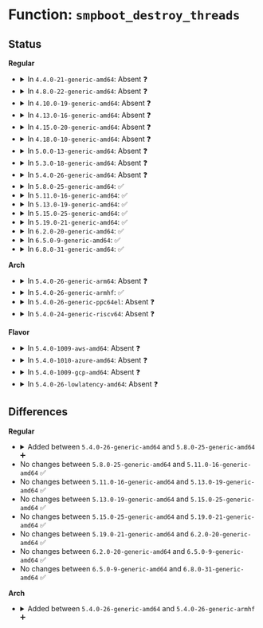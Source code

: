 # Function: <code>smpboot_destroy_threads</code>

## Status
<b>Regular</b>
<ul>
<li>
<details>
<summary>In <code>4.4.0-21-generic-amd64</code>: Absent ❓</summary>

```json
{
  "name": "smpboot_destroy_threads",
  "collision_type": "Unique Static",
  "inline_type": "Selective",
  "funcs": [
    {
      "addr": 18446744071579515520,
      "name": "smpboot_destroy_threads",
      "external": false,
      "loc": "kernel/smpboot.c:258",
      "file": "kernel/smpboot.c",
      "inline": "not declared, inlined",
      "caller_inline": [],
      "caller_func": [
        "kernel/smpboot.c:smpboot_unregister_percpu_thread",
        "kernel/smpboot.c:smpboot_register_percpu_thread_cpumask"
      ]
    }
  ],
  "symbols": [
    {
      "addr": 18446744071579515520,
      "name": "smpboot_destroy_threads.isra.5",
      "section": ".text",
      "bind": "STB_LOCAL",
      "size": 147
    }
  ]
}
```
</details>
</li>
<li>
<details>
<summary>In <code>4.8.0-22-generic-amd64</code>: Absent ❓</summary>

```json
{
  "name": "smpboot_destroy_threads",
  "collision_type": "Unique Static",
  "inline_type": "Selective",
  "funcs": [
    {
      "addr": 18446744071579529632,
      "name": "smpboot_destroy_threads",
      "external": false,
      "loc": "kernel/smpboot.c:260",
      "file": "kernel/smpboot.c",
      "inline": "not declared, inlined",
      "caller_inline": [],
      "caller_func": [
        "kernel/smpboot.c:smpboot_unregister_percpu_thread",
        "kernel/smpboot.c:smpboot_register_percpu_thread_cpumask"
      ]
    }
  ],
  "symbols": [
    {
      "addr": 18446744071579529632,
      "name": "smpboot_destroy_threads.isra.5",
      "section": ".text",
      "bind": "STB_LOCAL",
      "size": 145
    }
  ]
}
```
</details>
</li>
<li>
<details>
<summary>In <code>4.10.0-19-generic-amd64</code>: Absent ❓</summary>

```json
{
  "name": "smpboot_destroy_threads",
  "collision_type": "Unique Static",
  "inline_type": "Selective",
  "funcs": [
    {
      "addr": 18446744071579552944,
      "name": "smpboot_destroy_threads",
      "external": false,
      "loc": "kernel/smpboot.c:265",
      "file": "kernel/smpboot.c",
      "inline": "not declared, inlined",
      "caller_inline": [],
      "caller_func": [
        "kernel/smpboot.c:smpboot_unregister_percpu_thread",
        "kernel/smpboot.c:smpboot_register_percpu_thread_cpumask"
      ]
    }
  ],
  "symbols": [
    {
      "addr": 18446744071579552944,
      "name": "smpboot_destroy_threads.isra.5",
      "section": ".text",
      "bind": "STB_LOCAL",
      "size": 157
    }
  ]
}
```
</details>
</li>
<li>
<details>
<summary>In <code>4.13.0-16-generic-amd64</code>: Absent ❓</summary>

```json
{
  "name": "smpboot_destroy_threads",
  "collision_type": "Unique Static",
  "inline_type": "Selective",
  "funcs": [
    {
      "addr": 18446744071579539616,
      "name": "smpboot_destroy_threads",
      "external": false,
      "loc": "kernel/smpboot.c:266",
      "file": "kernel/smpboot.c",
      "inline": "not declared, inlined",
      "caller_inline": [],
      "caller_func": [
        "kernel/smpboot.c:smpboot_unregister_percpu_thread",
        "kernel/smpboot.c:smpboot_register_percpu_thread_cpumask"
      ]
    }
  ],
  "symbols": [
    {
      "addr": 18446744071579539616,
      "name": "smpboot_destroy_threads.isra.5",
      "section": ".text",
      "bind": "STB_LOCAL",
      "size": 151
    }
  ]
}
```
</details>
</li>
<li>
<details>
<summary>In <code>4.15.0-20-generic-amd64</code>: Absent ❓</summary>

```json
{
  "name": "smpboot_destroy_threads",
  "collision_type": "Unique Static",
  "inline_type": "Selective",
  "funcs": [
    {
      "addr": 18446744071579566400,
      "name": "smpboot_destroy_threads",
      "external": false,
      "loc": "kernel/smpboot.c:266",
      "file": "kernel/smpboot.c",
      "inline": "not declared, inlined",
      "caller_inline": [],
      "caller_func": [
        "kernel/smpboot.c:smpboot_unregister_percpu_thread",
        "kernel/smpboot.c:smpboot_register_percpu_thread_cpumask"
      ]
    }
  ],
  "symbols": [
    {
      "addr": 18446744071579566400,
      "name": "smpboot_destroy_threads.isra.5",
      "section": ".text",
      "bind": "STB_LOCAL",
      "size": 134
    }
  ]
}
```
</details>
</li>
<li>
<details>
<summary>In <code>4.18.0-10-generic-amd64</code>: Absent ❓</summary>

```json
{
  "name": "smpboot_destroy_threads",
  "collision_type": "Unique Static",
  "inline_type": "Selective",
  "funcs": [
    {
      "addr": 18446744071579594576,
      "name": "smpboot_destroy_threads",
      "external": false,
      "loc": "kernel/smpboot.c:266",
      "file": "kernel/smpboot.c",
      "inline": "not declared, inlined",
      "caller_inline": [],
      "caller_func": [
        "kernel/smpboot.c:smpboot_unregister_percpu_thread",
        "kernel/smpboot.c:smpboot_register_percpu_thread_cpumask"
      ]
    }
  ],
  "symbols": [
    {
      "addr": 18446744071579594576,
      "name": "smpboot_destroy_threads.isra.8",
      "section": ".text",
      "bind": "STB_LOCAL",
      "size": 136
    }
  ]
}
```
</details>
</li>
<li>
<details>
<summary>In <code>5.0.0-13-generic-amd64</code>: Absent ❓</summary>

```json
{
  "name": "smpboot_destroy_threads",
  "collision_type": "Unique Static",
  "inline_type": "Selective",
  "funcs": [
    {
      "addr": 18446744071579632352,
      "name": "smpboot_destroy_threads",
      "external": false,
      "loc": "kernel/smpboot.c:265",
      "file": "kernel/smpboot.c",
      "inline": "not declared, inlined",
      "caller_inline": [],
      "caller_func": [
        "kernel/smpboot.c:smpboot_unregister_percpu_thread",
        "kernel/smpboot.c:smpboot_register_percpu_thread"
      ]
    }
  ],
  "symbols": [
    {
      "addr": 18446744071579632352,
      "name": "smpboot_destroy_threads.isra.9",
      "section": ".text",
      "bind": "STB_LOCAL",
      "size": 136
    }
  ]
}
```
</details>
</li>
<li>
<details>
<summary>In <code>5.3.0-18-generic-amd64</code>: Absent ❓</summary>

```json
{
  "name": "smpboot_destroy_threads",
  "collision_type": "Unique Static",
  "inline_type": "Selective",
  "funcs": [
    {
      "addr": 18446744071579657200,
      "name": "smpboot_destroy_threads",
      "external": false,
      "loc": "kernel/smpboot.c:266",
      "file": "kernel/smpboot.c",
      "inline": "not declared, inlined",
      "caller_inline": [],
      "caller_func": [
        "kernel/smpboot.c:smpboot_unregister_percpu_thread",
        "kernel/smpboot.c:smpboot_register_percpu_thread"
      ]
    }
  ],
  "symbols": [
    {
      "addr": 18446744071579657200,
      "name": "smpboot_destroy_threads.isra.0",
      "section": ".text",
      "bind": "STB_LOCAL",
      "size": 133
    }
  ]
}
```
</details>
</li>
<li>
<details>
<summary>In <code>5.4.0-26-generic-amd64</code>: Absent ❓</summary>

```json
{
  "name": "smpboot_destroy_threads",
  "collision_type": "Unique Static",
  "inline_type": "Selective",
  "funcs": [
    {
      "addr": 18446744071579694288,
      "name": "smpboot_destroy_threads",
      "external": false,
      "loc": "kernel/smpboot.c:266",
      "file": "kernel/smpboot.c",
      "inline": "not declared, inlined",
      "caller_inline": [],
      "caller_func": [
        "kernel/smpboot.c:smpboot_unregister_percpu_thread",
        "kernel/smpboot.c:smpboot_register_percpu_thread"
      ]
    }
  ],
  "symbols": [
    {
      "addr": 18446744071579694288,
      "name": "smpboot_destroy_threads.isra.0",
      "section": ".text",
      "bind": "STB_LOCAL",
      "size": 133
    }
  ]
}
```
</details>
</li>
<li>
<details>
<summary>In <code>5.8.0-25-generic-amd64</code>: ✅</summary>

```c
void smpboot_destroy_threads(struct smp_hotplug_thread * ht)
```

```json
{
  "name": "smpboot_destroy_threads",
  "collision_type": "Unique Static",
  "inline_type": "No",
  "funcs": [
    {
      "addr": 18446744071579734304,
      "name": "smpboot_destroy_threads",
      "external": false,
      "loc": "kernel/smpboot.c:266",
      "file": "kernel/smpboot.c",
      "inline": "seen, unknown",
      "caller_inline": [],
      "caller_func": [
        "kernel/smpboot.c:smpboot_unregister_percpu_thread",
        "kernel/smpboot.c:smpboot_register_percpu_thread"
      ]
    }
  ],
  "symbols": [
    {
      "addr": 18446744071579734304,
      "name": "smpboot_destroy_threads",
      "section": ".text",
      "bind": "STB_LOCAL",
      "size": 166
    }
  ]
}
```
</details>
</li>
<li>
<details>
<summary>In <code>5.11.0-16-generic-amd64</code>: ✅</summary>

```c
void smpboot_destroy_threads(struct smp_hotplug_thread * ht)
```

```json
{
  "name": "smpboot_destroy_threads",
  "collision_type": "Unique Static",
  "inline_type": "No",
  "funcs": [
    {
      "addr": 18446744071579714240,
      "name": "smpboot_destroy_threads",
      "external": false,
      "loc": "kernel/smpboot.c:267",
      "file": "kernel/smpboot.c",
      "inline": "seen, unknown",
      "caller_inline": [],
      "caller_func": [
        "kernel/smpboot.c:smpboot_unregister_percpu_thread",
        "kernel/smpboot.c:smpboot_register_percpu_thread"
      ]
    }
  ],
  "symbols": [
    {
      "addr": 18446744071579714240,
      "name": "smpboot_destroy_threads",
      "section": ".text",
      "bind": "STB_LOCAL",
      "size": 166
    }
  ]
}
```
</details>
</li>
<li>
<details>
<summary>In <code>5.13.0-19-generic-amd64</code>: ✅</summary>

```c
void smpboot_destroy_threads(struct smp_hotplug_thread * ht)
```

```json
{
  "name": "smpboot_destroy_threads",
  "collision_type": "Unique Static",
  "inline_type": "No",
  "funcs": [
    {
      "addr": 18446744071579721472,
      "name": "smpboot_destroy_threads",
      "external": false,
      "loc": "kernel/smpboot.c:266",
      "file": "kernel/smpboot.c",
      "inline": "seen, unknown",
      "caller_inline": [],
      "caller_func": [
        "kernel/smpboot.c:smpboot_unregister_percpu_thread",
        "kernel/smpboot.c:smpboot_register_percpu_thread"
      ]
    }
  ],
  "symbols": [
    {
      "addr": 18446744071579721472,
      "name": "smpboot_destroy_threads",
      "section": ".text",
      "bind": "STB_LOCAL",
      "size": 166
    }
  ]
}
```
</details>
</li>
<li>
<details>
<summary>In <code>5.15.0-25-generic-amd64</code>: ✅</summary>

```c
void smpboot_destroy_threads(struct smp_hotplug_thread * ht)
```

```json
{
  "name": "smpboot_destroy_threads",
  "collision_type": "Unique Static",
  "inline_type": "No",
  "funcs": [
    {
      "addr": 18446744071579799824,
      "name": "smpboot_destroy_threads",
      "external": false,
      "loc": "kernel/smpboot.c:266",
      "file": "kernel/smpboot.c",
      "inline": "seen, unknown",
      "caller_inline": [],
      "caller_func": [
        "kernel/smpboot.c:smpboot_unregister_percpu_thread",
        "kernel/smpboot.c:smpboot_register_percpu_thread"
      ]
    }
  ],
  "symbols": [
    {
      "addr": 18446744071579799824,
      "name": "smpboot_destroy_threads",
      "section": ".text",
      "bind": "STB_LOCAL",
      "size": 219
    }
  ]
}
```
</details>
</li>
<li>
<details>
<summary>In <code>5.19.0-21-generic-amd64</code>: ✅</summary>

```c
void smpboot_destroy_threads(struct smp_hotplug_thread * ht)
```

```json
{
  "name": "smpboot_destroy_threads",
  "collision_type": "Unique Static",
  "inline_type": "No",
  "funcs": [
    {
      "addr": 18446744071579909776,
      "name": "smpboot_destroy_threads",
      "external": false,
      "loc": "kernel/smpboot.c:266",
      "file": "kernel/smpboot.c",
      "inline": "seen, unknown",
      "caller_inline": [],
      "caller_func": [
        "kernel/smpboot.c:smpboot_unregister_percpu_thread",
        "kernel/smpboot.c:smpboot_register_percpu_thread"
      ]
    }
  ],
  "symbols": [
    {
      "addr": 18446744071579909776,
      "name": "smpboot_destroy_threads",
      "section": ".text",
      "bind": "STB_LOCAL",
      "size": 231
    }
  ]
}
```
</details>
</li>
<li>
<details>
<summary>In <code>6.2.0-20-generic-amd64</code>: ✅</summary>

```c
void smpboot_destroy_threads(struct smp_hotplug_thread * ht)
```

```json
{
  "name": "smpboot_destroy_threads",
  "collision_type": "Unique Static",
  "inline_type": "No",
  "funcs": [
    {
      "addr": 18446744071580063248,
      "name": "smpboot_destroy_threads",
      "external": false,
      "loc": "kernel/smpboot.c:266",
      "file": "kernel/smpboot.c",
      "inline": "seen, unknown",
      "caller_inline": [],
      "caller_func": [
        "kernel/smpboot.c:smpboot_unregister_percpu_thread",
        "kernel/smpboot.c:smpboot_register_percpu_thread"
      ]
    }
  ],
  "symbols": [
    {
      "addr": 18446744071580063248,
      "name": "smpboot_destroy_threads",
      "section": ".text",
      "bind": "STB_LOCAL",
      "size": 243
    }
  ]
}
```
</details>
</li>
<li>
<details>
<summary>In <code>6.5.0-9-generic-amd64</code>: ✅</summary>

```c
void smpboot_destroy_threads(struct smp_hotplug_thread * ht)
```

```json
{
  "name": "smpboot_destroy_threads",
  "collision_type": "Unique Static",
  "inline_type": "No",
  "funcs": [
    {
      "addr": 18446744071580117680,
      "name": "smpboot_destroy_threads",
      "external": false,
      "loc": "kernel/smpboot.c:266",
      "file": "kernel/smpboot.c",
      "inline": "seen, unknown",
      "caller_inline": [],
      "caller_func": [
        "kernel/smpboot.c:smpboot_unregister_percpu_thread",
        "kernel/smpboot.c:smpboot_register_percpu_thread"
      ]
    }
  ],
  "symbols": [
    {
      "addr": 18446744071580117680,
      "name": "smpboot_destroy_threads",
      "section": ".text",
      "bind": "STB_LOCAL",
      "size": 243
    }
  ]
}
```
</details>
</li>
<li>
<details>
<summary>In <code>6.8.0-31-generic-amd64</code>: ✅</summary>

```c
void smpboot_destroy_threads(struct smp_hotplug_thread * ht)
```

```json
{
  "name": "smpboot_destroy_threads",
  "collision_type": "Unique Static",
  "inline_type": "No",
  "funcs": [
    {
      "addr": 18446744071580163744,
      "name": "smpboot_destroy_threads",
      "external": false,
      "loc": "kernel/smpboot.c:266",
      "file": "kernel/smpboot.c",
      "inline": "seen, unknown",
      "caller_inline": [],
      "caller_func": [
        "kernel/smpboot.c:smpboot_unregister_percpu_thread",
        "kernel/smpboot.c:smpboot_register_percpu_thread"
      ]
    }
  ],
  "symbols": [
    {
      "addr": 18446744071580163744,
      "name": "smpboot_destroy_threads",
      "section": ".text",
      "bind": "STB_LOCAL",
      "size": 176
    }
  ]
}
```
</details>
</li>
</ul>
<b>Arch</b>
<ul>
<li>
<details>
<summary>In <code>5.4.0-26-generic-arm64</code>: Absent ❓</summary>

```json
{
  "name": "smpboot_destroy_threads",
  "collision_type": "Unique Static",
  "inline_type": "Selective",
  "funcs": [
    {
      "addr": 18446603336490873600,
      "name": "smpboot_destroy_threads",
      "external": false,
      "loc": "kernel/smpboot.c:266",
      "file": "kernel/smpboot.c",
      "inline": "not declared, inlined",
      "caller_inline": [],
      "caller_func": [
        "kernel/smpboot.c:smpboot_unregister_percpu_thread",
        "kernel/smpboot.c:smpboot_register_percpu_thread"
      ]
    }
  ],
  "symbols": [
    {
      "addr": 18446603336490873600,
      "name": "smpboot_destroy_threads.isra.0",
      "section": ".text",
      "bind": "STB_LOCAL",
      "size": 216
    }
  ]
}
```
</details>
</li>
<li>
<details>
<summary>In <code>5.4.0-26-generic-armhf</code>: ✅</summary>

```c
void smpboot_destroy_threads(struct smp_hotplug_thread * ht)
```

```json
{
  "name": "smpboot_destroy_threads",
  "collision_type": "Unique Static",
  "inline_type": "No",
  "funcs": [
    {
      "addr": 3224891516,
      "name": "smpboot_destroy_threads",
      "external": false,
      "loc": "kernel/smpboot.c:266",
      "file": "kernel/smpboot.c",
      "inline": "seen, unknown",
      "caller_inline": [],
      "caller_func": [
        "kernel/smpboot.c:smpboot_unregister_percpu_thread",
        "kernel/smpboot.c:smpboot_register_percpu_thread"
      ]
    }
  ],
  "symbols": [
    {
      "addr": 3224891516,
      "name": "smpboot_destroy_threads",
      "section": ".text",
      "bind": "STB_LOCAL",
      "size": 156
    }
  ]
}
```
</details>
</li>
<li>
<details>
<summary>In <code>5.4.0-26-generic-ppc64el</code>: Absent ❓</summary>

```json
{
  "name": "smpboot_destroy_threads",
  "collision_type": "Unique Static",
  "inline_type": "Selective",
  "funcs": [
    {
      "addr": 13835058055283705696,
      "name": "smpboot_destroy_threads",
      "external": false,
      "loc": "kernel/smpboot.c:266",
      "file": "kernel/smpboot.c",
      "inline": "not declared, inlined",
      "caller_inline": [],
      "caller_func": [
        "kernel/smpboot.c:smpboot_unregister_percpu_thread",
        "kernel/smpboot.c:smpboot_register_percpu_thread"
      ]
    }
  ],
  "symbols": [
    {
      "addr": 13835058055283705696,
      "name": "smpboot_destroy_threads.isra.0",
      "section": ".text",
      "bind": "STB_LOCAL",
      "size": 336
    }
  ]
}
```
</details>
</li>
<li>
<details>
<summary>In <code>5.4.0-24-generic-riscv64</code>: Absent ❓</summary>

```json
{
  "name": "smpboot_destroy_threads",
  "collision_type": "Unique Static",
  "inline_type": "Selective",
  "funcs": [
    {
      "addr": 18446743936271527920,
      "name": "smpboot_destroy_threads",
      "external": false,
      "loc": "kernel/smpboot.c:266",
      "file": "kernel/smpboot.c",
      "inline": "not declared, inlined",
      "caller_inline": [],
      "caller_func": [
        "kernel/smpboot.c:smpboot_unregister_percpu_thread",
        "kernel/smpboot.c:smpboot_register_percpu_thread"
      ]
    }
  ],
  "symbols": [
    {
      "addr": 18446743936271527920,
      "name": "smpboot_destroy_threads.isra.0",
      "section": ".text",
      "bind": "STB_LOCAL",
      "size": 204
    }
  ]
}
```
</details>
</li>
</ul>
<b>Flavor</b>
<ul>
<li>
<details>
<summary>In <code>5.4.0-1009-aws-amd64</code>: Absent ❓</summary>

```json
{
  "name": "smpboot_destroy_threads",
  "collision_type": "Unique Static",
  "inline_type": "Selective",
  "funcs": [
    {
      "addr": 18446744071579670608,
      "name": "smpboot_destroy_threads",
      "external": false,
      "loc": "kernel/smpboot.c:266",
      "file": "kernel/smpboot.c",
      "inline": "not declared, inlined",
      "caller_inline": [],
      "caller_func": [
        "kernel/smpboot.c:smpboot_unregister_percpu_thread",
        "kernel/smpboot.c:smpboot_register_percpu_thread"
      ]
    }
  ],
  "symbols": [
    {
      "addr": 18446744071579670608,
      "name": "smpboot_destroy_threads.isra.0",
      "section": ".text",
      "bind": "STB_LOCAL",
      "size": 133
    }
  ]
}
```
</details>
</li>
<li>
<details>
<summary>In <code>5.4.0-1010-azure-amd64</code>: Absent ❓</summary>

```json
{
  "name": "smpboot_destroy_threads",
  "collision_type": "Unique Static",
  "inline_type": "Selective",
  "funcs": [
    {
      "addr": 18446744071579598960,
      "name": "smpboot_destroy_threads",
      "external": false,
      "loc": "kernel/smpboot.c:266",
      "file": "kernel/smpboot.c",
      "inline": "not declared, inlined",
      "caller_inline": [],
      "caller_func": [
        "kernel/smpboot.c:smpboot_unregister_percpu_thread",
        "kernel/smpboot.c:smpboot_register_percpu_thread"
      ]
    }
  ],
  "symbols": [
    {
      "addr": 18446744071579598960,
      "name": "smpboot_destroy_threads.isra.0",
      "section": ".text",
      "bind": "STB_LOCAL",
      "size": 133
    }
  ]
}
```
</details>
</li>
<li>
<details>
<summary>In <code>5.4.0-1009-gcp-amd64</code>: Absent ❓</summary>

```json
{
  "name": "smpboot_destroy_threads",
  "collision_type": "Unique Static",
  "inline_type": "Selective",
  "funcs": [
    {
      "addr": 18446744071579667840,
      "name": "smpboot_destroy_threads",
      "external": false,
      "loc": "kernel/smpboot.c:266",
      "file": "kernel/smpboot.c",
      "inline": "not declared, inlined",
      "caller_inline": [],
      "caller_func": [
        "kernel/smpboot.c:smpboot_unregister_percpu_thread",
        "kernel/smpboot.c:smpboot_register_percpu_thread"
      ]
    }
  ],
  "symbols": [
    {
      "addr": 18446744071579667840,
      "name": "smpboot_destroy_threads.isra.0",
      "section": ".text",
      "bind": "STB_LOCAL",
      "size": 133
    }
  ]
}
```
</details>
</li>
<li>
<details>
<summary>In <code>5.4.0-26-lowlatency-amd64</code>: Absent ❓</summary>

```json
{
  "name": "smpboot_destroy_threads",
  "collision_type": "Unique Static",
  "inline_type": "Selective",
  "funcs": [
    {
      "addr": 18446744071579702000,
      "name": "smpboot_destroy_threads",
      "external": false,
      "loc": "kernel/smpboot.c:266",
      "file": "kernel/smpboot.c",
      "inline": "not declared, inlined",
      "caller_inline": [],
      "caller_func": [
        "kernel/smpboot.c:smpboot_unregister_percpu_thread",
        "kernel/smpboot.c:smpboot_register_percpu_thread"
      ]
    }
  ],
  "symbols": [
    {
      "addr": 18446744071579702000,
      "name": "smpboot_destroy_threads.isra.0",
      "section": ".text",
      "bind": "STB_LOCAL",
      "size": 133
    }
  ]
}
```
</details>
</li>
</ul>

## Differences
<b>Regular</b>
<ul>
<li>
<details>
<summary>Added between <code>5.4.0-26-generic-amd64</code> and <code>5.8.0-25-generic-amd64</code> ➕</summary>

```c
void smpboot_destroy_threads(struct smp_hotplug_thread * ht)
```
</details>
</li>
<li>
No changes between <code>5.8.0-25-generic-amd64</code> and <code>5.11.0-16-generic-amd64</code> ✅
</li>
<li>
No changes between <code>5.11.0-16-generic-amd64</code> and <code>5.13.0-19-generic-amd64</code> ✅
</li>
<li>
No changes between <code>5.13.0-19-generic-amd64</code> and <code>5.15.0-25-generic-amd64</code> ✅
</li>
<li>
No changes between <code>5.15.0-25-generic-amd64</code> and <code>5.19.0-21-generic-amd64</code> ✅
</li>
<li>
No changes between <code>5.19.0-21-generic-amd64</code> and <code>6.2.0-20-generic-amd64</code> ✅
</li>
<li>
No changes between <code>6.2.0-20-generic-amd64</code> and <code>6.5.0-9-generic-amd64</code> ✅
</li>
<li>
No changes between <code>6.5.0-9-generic-amd64</code> and <code>6.8.0-31-generic-amd64</code> ✅
</li>
</ul>
<b>Arch</b>
<ul>
<li>
<details>
<summary>Added between <code>5.4.0-26-generic-amd64</code> and <code>5.4.0-26-generic-armhf</code> ➕</summary>

```c
void smpboot_destroy_threads(struct smp_hotplug_thread * ht)
```
</details>
</li>
</ul>
